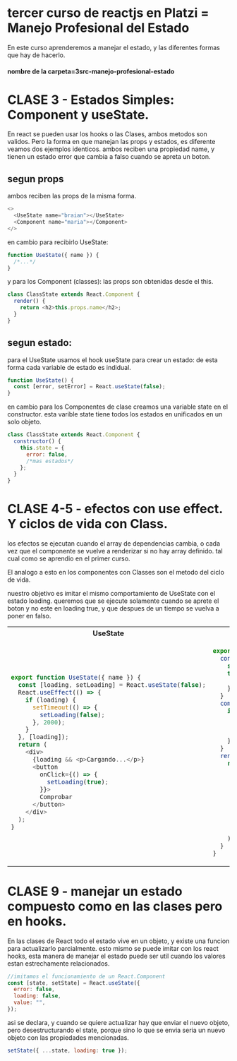 # tercer curso de reactjs en Platzi = Manejo Profesional del Estado

En este curso aprenderemos a manejar el estado, y las diferentes formas que hay de hacerlo.

#### nombre de la carpeta=3src-manejo-profesional-estado

# CLASE 3 - Estados Simples: Component y useState.

En react se pueden usar los hooks o las Clases, ambos metodos son validos.
Pero la forma en que manejan las props y estados, es diferente veamos dos ejemplos identicos.
ambos reciben una propiedad name, y tienen un estado error que cambia a falso cuando se apreta un boton.

## segun props

ambos reciben las props de la misma forma.

```js
<>
  <UseState name="braian"></UseState>
  <Component name="maria"></Component>
</>
```

en cambio para recibirlo UseState:

```js
function UseState({ name }) {
  /*...*/
}
```

y para los Component (classes):
las props son obtenidas desde el this.

```js
class ClassState extends React.Component {
  render() {
    return <h2>this.props.name</h2>;
  }
}
```

## segun estado:

para el UseState usamos el hook useState para crear un estado:
de esta forma cada variable de estado es indidual.

```js
function UseState() {
  const [error, setError] = React.useState(false);
}
```

en cambio para los Componentes de clase creamos una variable state en el constructor.
esta varible state tiene todos los estados en unificados en un solo objeto.

```js
class ClassState extends React.Component {
  constructor() {
    this.state = {
      error: false,
      /*mas estados*/
    };
  }
}
```

# CLASE 4-5 - efectos con use effect. Y ciclos de vida con Class.

los efectos se ejecutan cuando el array de dependencias cambia, o cada vez que el componente se vuelve a renderizar si no hay array definido.
tal cual como se aprendio en el primer curso.

El analogo a esto en los componentes con Classes son el metodo del ciclo de vida.

nuestro objetivo es imitar el mismo comportamiento de UseState con el estado loading.
queremos que se ejecute solamente cuando se aprete el boton y no este en loading true, y que despues de un tiempo se vuelva a poner en falso.

<table>
<tr>
<th>UseState</th>
<th>ClassState</th>
</tr>
<tr>
<td>

```js
export function UseState({ name }) {
  const [loading, setLoading] = React.useState(false);
  React.useEffect(() => {
    if (loading) {
      setTimeout(() => {
        setLoading(false);
      }, 2000);
    }
  }, [loading]);
  return (
    <div>
      {loading && <p>Cargando...</p>}
      <button
        onClick={() => {
          setLoading(true);
        }}>
        Comprobar
      </button>
    </div>
  );
}
```

</td>
<td>

```js
export class ClassState extends React.Component {
  constructor(props) {
    super(props);
    this.state = {
      loading: false,
    };
  }
  componentDidUpdate() {
    if (this.state.loading) {
      setTimeout(() => {
        this.setState((state, _props) => ({ loading: false }));
      }, 2000);
    }
  }
  render() {
    return (
      <div>
        {this.state.loading && <p>Cargando...</p>}
        <button
          onClick={() => {
            this.setState((state, _props) => ({ loading: true }));
          }}>
          Comprobar
        </button>
      </div>
    );
  }
}
```

</td>
</tr>
</table>

# CLASE 9 - manejar un estado compuesto como en las clases pero en hooks.

En las clases de React todo el estado vive en un objeto, y existe una funcion para actualizarlo parcialmente.
esto mismo se puede imitar con los react hooks, esta manera de manejar el estado puede ser util cuando los valores estan estrechamente relacionados.

```js
//imitamos el funcionamiento de un React.Component
const [state, setState] = React.useState({
  error: false,
  loading: false,
  value: "",
});
```

asi se declara, y cuando se quiere actualizar hay que enviar el nuevo objeto, pero desestructurando el state, porque sino lo que se envia seria un nuevo objeto con las propiedades mencionadas.

```js
setState({ ...state, loading: true });
```

